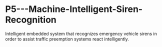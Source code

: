 # P5---Machine-Intelligent-Siren-Recognition
Intelligent embedded system that recognizes emergency vehicle sirens in order to assist traffic preemption systems react intelligently.
